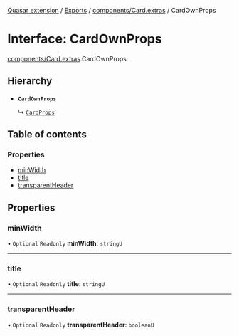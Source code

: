 [Quasar extension](../index.md) / [Exports](../modules.md) / [components/Card.extras](../modules/components_Card_extras.md) / CardOwnProps

# Interface: CardOwnProps

[components/Card.extras](../modules/components_Card_extras.md).CardOwnProps

## Hierarchy

- **`CardOwnProps`**

  ↳ [`CardProps`](components_Card_extras.CardProps.md)

## Table of contents

### Properties

- [minWidth](components_Card_extras.CardOwnProps.md#minwidth)
- [title](components_Card_extras.CardOwnProps.md#title)
- [transparentHeader](components_Card_extras.CardOwnProps.md#transparentheader)

## Properties

### minWidth

• `Optional` `Readonly` **minWidth**: `stringU`

___

### title

• `Optional` `Readonly` **title**: `stringU`

___

### transparentHeader

• `Optional` `Readonly` **transparentHeader**: `booleanU`
